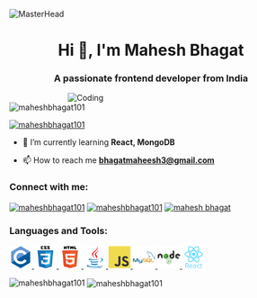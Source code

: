 ![MasterHead](https://hackernoon.com/images/f2px36fy.gif)
<h1 align="center">Hi 👋, I'm Mahesh Bhagat</h1>
<h3 align="center">A passionate frontend developer from India</h3>
<img align="right" alt="Coding" width="400" src="https://user-images.githubusercontent.com/75851313/151668395-5591532b-28da-46a6-9476-7c9694bcb60e.gif">

<p align="left"> <img src="https://komarev.com/ghpvc/?username=maheshbhagat101&label=Profile%20views&color=0e75b6&style=flat" alt="maheshbhagat101" /> </p>

<p align="left"> <a href="https://twitter.com/maheshbhagat101" target="blank"><img src="https://img.shields.io/twitter/follow/maheshbhagat101?logo=twitter&style=for-the-badge" alt="maheshbhagat101" /></a> </p>

- 🌱 I’m currently learning **React, MongoDB**

- 📫 How to reach me **bhagatmaheesh3@gmail.com**

<h3 align="left">Connect with me:</h3>
<p align="left">
<a href="https://twitter.com/maheshbhagat101" target="blank"><img align="center" src="https://raw.githubusercontent.com/rahuldkjain/github-profile-readme-generator/master/src/images/icons/Social/twitter.svg" alt="maheshbhagat101" height="30" width="40" /></a>
<a href="https://linkedin.com/in/maheshbhagat101" target="blank"><img align="center" src="https://raw.githubusercontent.com/rahuldkjain/github-profile-readme-generator/master/src/images/icons/Social/linked-in-alt.svg" alt="maheshbhagat101" height="30" width="40" /></a>
<a href="https://instagram.com/mahesh bhagat" target="blank"><img align="center" src="https://raw.githubusercontent.com/rahuldkjain/github-profile-readme-generator/master/src/images/icons/Social/instagram.svg" alt="mahesh bhagat" height="30" width="40" /></a>
</p>

<h3 align="left">Languages and Tools:</h3>
<p align="left"> <a href="https://www.cprogramming.com/" target="_blank" rel="noreferrer"> <img src="https://raw.githubusercontent.com/devicons/devicon/master/icons/c/c-original.svg" alt="c" width="40" height="40"/> </a> <a href="https://www.w3schools.com/css/" target="_blank" rel="noreferrer"> <img src="https://raw.githubusercontent.com/devicons/devicon/master/icons/css3/css3-original-wordmark.svg" alt="css3" width="40" height="40"/> </a> <a href="https://www.w3.org/html/" target="_blank" rel="noreferrer"> <img src="https://raw.githubusercontent.com/devicons/devicon/master/icons/html5/html5-original-wordmark.svg" alt="html5" width="40" height="40"/> </a> <a href="https://www.java.com" target="_blank" rel="noreferrer"> <img src="https://raw.githubusercontent.com/devicons/devicon/master/icons/java/java-original.svg" alt="java" width="40" height="40"/> </a> <a href="https://developer.mozilla.org/en-US/docs/Web/JavaScript" target="_blank" rel="noreferrer"> <img src="https://raw.githubusercontent.com/devicons/devicon/master/icons/javascript/javascript-original.svg" alt="javascript" width="40" height="40"/> </a> <a href="https://www.mysql.com/" target="_blank" rel="noreferrer"> <img src="https://raw.githubusercontent.com/devicons/devicon/master/icons/mysql/mysql-original-wordmark.svg" alt="mysql" width="40" height="40"/> </a> <a href="https://nodejs.org" target="_blank" rel="noreferrer"> <img src="https://raw.githubusercontent.com/devicons/devicon/master/icons/nodejs/nodejs-original-wordmark.svg" alt="nodejs" width="40" height="40"/> </a> <a href="https://reactjs.org/" target="_blank" rel="noreferrer"> <img src="https://raw.githubusercontent.com/devicons/devicon/master/icons/react/react-original-wordmark.svg" alt="react" width="40" height="40"/> </a> </p>

<p><img align="left" src="https://github-readme-stats.vercel.app/api/top-langs?username=maheshbhagat101&show_icons=true&locale=en&layout=compact" alt="maheshbhagat101" /></p>

<p>&nbsp;<img align="center" src="https://github-readme-stats.vercel.app/api?username=maheshbhagat101&show_icons=true&locale=en" alt="maheshbhagat101" /></p>
